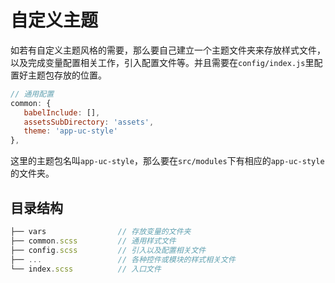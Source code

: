 # 自定义主题

如若有自定义主题风格的需要，那么要自己建立一个主题文件夹来存放样式文件，以及完成变量配置相关工作，引入配置文件等。并且需要在`config/index.js`里配置好主题包存放的位置。

```js
// 通用配置
common: {
   babelInclude: [],
   assetsSubDirectory: 'assets',
   theme: 'app-uc-style'
},
```

这里的主题包名叫`app-uc-style`，那么要在`src/modules`下有相应的`app-uc-style`的文件夹。

## 目录结构

```js
├── vars                // 存放变量的文件夹
├── common.scss         // 通用样式文件
├── config.scss         // 引入以及配置相关文件 
├── ...                 // 各种控件或模块的样式相关文件
└── index.scss          // 入口文件     
```



